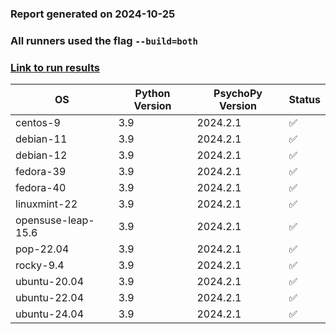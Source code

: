 ### Report generated on 2024-10-25
### All runners used the flag `--build=both`
### [Link to run results](https://github.com/wieluk/psychopy_linux_installer/actions/runs/11517867099)

| OS | Python Version | PsychoPy Version | Status |
|---|---|---|---|
| centos-9 | 3.9 | 2024.2.1 | ✅ |
| debian-11 | 3.9 | 2024.2.1 | ✅ |
| debian-12 | 3.9 | 2024.2.1 | ✅ |
| fedora-39 | 3.9 | 2024.2.1 | ✅ |
| fedora-40 | 3.9 | 2024.2.1 | ✅ |
| linuxmint-22 | 3.9 | 2024.2.1 | ✅ |
| opensuse-leap-15.6 | 3.9 | 2024.2.1 | ✅ |
| pop-22.04 | 3.9 | 2024.2.1 | ✅ |
| rocky-9.4 | 3.9 | 2024.2.1 | ✅ |
| ubuntu-20.04 | 3.9 | 2024.2.1 | ✅ |
| ubuntu-22.04 | 3.9 | 2024.2.1 | ✅ |
| ubuntu-24.04 | 3.9 | 2024.2.1 | ✅ |
